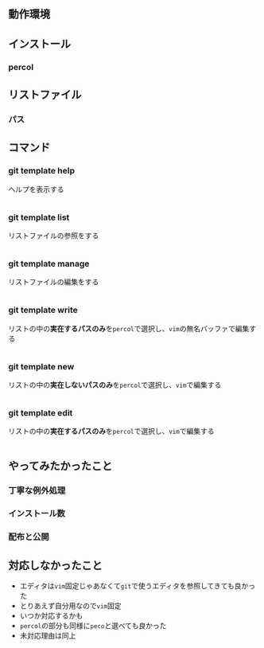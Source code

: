 ## 動作環境

## インストール
### percol

## リストファイル
### パス

## コマンド
### git template help
ヘルプを表示する

```

```

### git template list
リストファイルの参照をする

```

```

### git template manage
リストファイルの編集をする

```

```

### git template write
リストの中の**実在するパスのみ**を`percol`で選択し、`vim`の無名バッファで編集する

```

```

### git template new
リストの中の**実在しないパスのみ**を`percol`で選択し、`vim`で編集する

```

```

### git template edit
リストの中の**実在するパスのみ**を`percol`で選択し、`vim`で編集する

```

```

## やってみたかったこと
### 丁寧な例外処理
### インストール数
### 配布と公開

## 対応しなかったこと
+ エディタは`vim`固定じゃあなくて`git`で使うエディタを参照してきても良かった
 + とりあえず自分用なので`vim`固定
 + いつか対応するかも
+ `percol`の部分も同様に`peco`と選べても良かった
 + 未対応理由は同上
